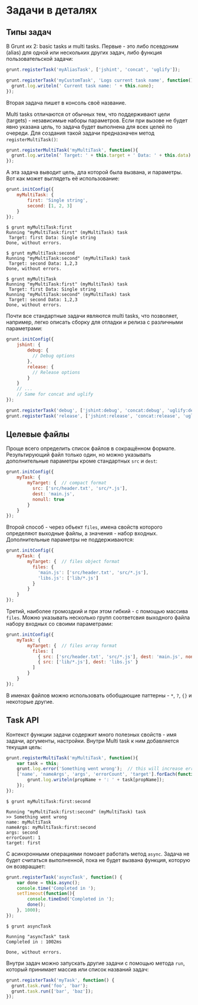 Задачи в деталях
================

Типы задач
----------

В Grunt их 2: basic tasks и multi tasks. Первые - это либо псевдоним (alias) для одной или нескольких других задач, либо функция пользовательской задачи:

```javascript
grunt.registerTask('myAliasTask', ['jshint', 'concat', 'uglify']);
```

```javascript
grunt.registerTask('myCustomTask', 'Logs current task name', function(){
  grunt.log.writeln(' Current task name: ' + this.name);
});
```
Вторая задача пишет в консоль своё название.

Multi tasks отличаются от обычных тем, что поддерживают цели (targets) - независимые наборы параметров. Если при вызове не будет явно указана цель, то задача будет выполнена для всех целей по очереди. Для создания такой задачи предназначен метод ```registerMultiTask()```:

```javascript
grunt.registerMultiTask('myMultiTask', function(){
  grunt.log.writeln(' Target: ' + this.target + ' Data: ' + this.data); 
});
```

А эта задача выводит цель, дла которой была вызвана, и параметры. Вот как может выглядеть её использование:

```javascript
grunt.initConfig({
    myMultiTask: {
        first: 'Single string',
        second: [1, 2, 3]
    }
});
```

```
$ grunt myMultiTask:first
Running "myMultiTask:first" (myMultiTask) task
 Target: first Data: Single string
Done, without errors.

$ grunt myMultiTask:second
Running "myMultiTask:second" (myMultiTask) task
 Target: second Data: 1,2,3
Done, without errors.

$ grunt myMultiTask
Running "myMultiTask:first" (myMultiTask) task
 Target: first Data: Single string
Running "myMultiTask:second" (myMultiTask) task
 Target: second Data: 1,2,3
Done, without errors.
```

Почти все стандартные задачи являются multi tasks, что позволяет, например, легко описать сборку для отладки и релиза с различными параметрами:

```javascript
grunt.initConfig({
    jshint: {
        debug: {
          // Debug options 
        },
        release: {
          // Release options
        }
    }
    // ... 
    // Same for concat and uglify    
});

grunt.registerTask('debug', ['jshint:debug', 'concat:debug', 'uglify:debug']);
grunt.registerTask('release', ['jshint:release', 'concat:release', 'uglify:release']);
```

Целевые файлы
-------------

Проще всего определить список файлов в сокращённом формате. Результирующий файл только один, но можно указывать дополнительные параметры кроме стандартных ```src``` и ```dest```:

```javascript
grunt.initConfig({
    myTask: {
        myTarget: {  // сompact format
          src: ['src/header.txt', 'src/*.js'],
          dest: 'main.js',
          nonull: true
        }
    }
});
```

Второй способ - через объект ```files```, имена свойств которого определяют выходные файлы, а значения - набор входных. Дополнительные параметры не поддерживаются:

```javascript
grunt.initConfig({
    myTask: {
        myTarget: {  // files object format
          files: {
            'main.js': ['src/header.txt', 'src/*.js'],
            'libs.js': ['lib/*.js']
          }  
        }
    }
});
```

Третий, наиболее громоздкий и при этом гибкий - c помощью массива ```files```. Можно указывать несколько групп соответсвия выходного файла набору входных со своими параметрами:

```javascript
grunt.initConfig({
    myTask: {
        myTarget: {  // files array format
          files: [
            { src: ['src/header.txt', 'src/*.js'], dest: 'main.js', nonull: true },
            { src: ['lib/*.js'], dest: 'libs.js' }  
          ]  
        }
    }
});
```

В именах файлов можно использовать обобщающие паттерны - ```*```, ```?```, ```{}``` и некоторые другие.

Task API
--------

Контекст функции задачи содержит много полезных свойств - имя задачи, аргументы, настройки. Внутри Multi task к ним добавляется текущая цель:

```javascript
grunt.registerMultiTask('myMultiTask', function(){
    var task = this;
    grunt.log.error('Something went wrong');  // this will increase errorCount
    ['name', 'nameArgs', 'args', 'errorCount', 'target'].forEach(function(propName){
        grunt.log.writeln(propName + ': ' + task[propName]);
    });
});
```

```
$ grunt myMultiTask:first:second

Running "myMultiTask:first:second" (myMultiTask) task
>> Something went wrong
name: myMultiTask
nameArgs: myMultiTask:first:second
args: second
errorCount: 1
target: first
```

С асинхронными операциями помоает работать метод ```async```. Задача не будет считатьcя выполненной, пока не будет вызвана функция, которую он возвращает:

```javascript
grunt.registerTask('asyncTask', function() {
    var done = this.async();
    console.time('Completed in ');
    setTimeout(function(){
        console.timeEnd('Completed in ');
        done();
    }, 1000);
});
```

```
$ grunt asyncTask

Running "asyncTask" task
Completed in : 1002ms

Done, without errors.
```


Внутри задач можно запускать другие задачи с помощью метода ```run```, который принимает массив или список названий задач:

```javascript
grunt.registerTask('myTask', function() {
  grunt.task.run('foo', 'bar');
  grunt.task.run(['bar', 'baz']);
});
```

